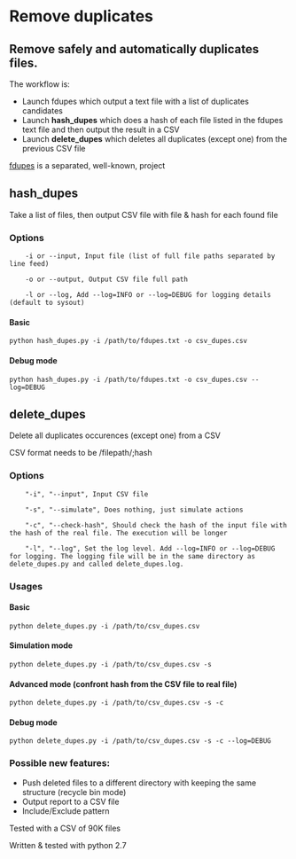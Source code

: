 # Remove duplicates

## Remove safely and automatically duplicates files.

The workflow is:
- Launch fdupes which output a text file with a list of duplicates candidates
- Launch **hash_dupes** which does a hash of each file listed in the fdupes text file and then output the result in a CSV
- Launch **delete_dupes** which deletes all duplicates (except one) from the previous CSV file

[fdupes](https://github.com/adrianlopezroche/fdupes) is a separated, well-known, project


## hash_dupes
Take a list of files, then output CSV file with file & hash for each found file

### Options
```
	-i or --input, Input file (list of full file paths separated by line feed)

	-o or --output, Output CSV file full path

	-l or --log, Add --log=INFO or --log=DEBUG for logging details (default to sysout)
```

#### Basic
```
python hash_dupes.py -i /path/to/fdupes.txt -o csv_dupes.csv
```

#### Debug mode
```
python hash_dupes.py -i /path/to/fdupes.txt -o csv_dupes.csv --log=DEBUG
```


## delete_dupes

Delete all duplicates occurences (except one) from a CSV


CSV format needs to be /filepath/;hash <LF>

### Options
```
	"-i", "--input", Input CSV file

	"-s", "--simulate", Does nothing, just simulate actions

	"-c", "--check-hash", Should check the hash of the input file with the hash of the real file. The execution will be longer

	"-l", "--log", Set the log level. Add --log=INFO or --log=DEBUG for logging. The logging file will be in the same directory as delete_dupes.py and called delete_dupes.log.
```

### Usages

#### Basic
```
python delete_dupes.py -i /path/to/csv_dupes.csv
```

#### Simulation mode
```
python delete_dupes.py -i /path/to/csv_dupes.csv -s
```

#### Advanced mode (confront hash from the CSV file to real file)
```
python delete_dupes.py -i /path/to/csv_dupes.csv -s -c
```

#### Debug mode
```
python delete_dupes.py -i /path/to/csv_dupes.csv -s -c --log=DEBUG
```

### Possible new features:
- Push deleted files to a different directory with keeping the same structure (recycle bin mode)
- Output report to a CSV file
- Include/Exclude pattern


Tested with a CSV of 90K files


Written & tested with python 2.7
